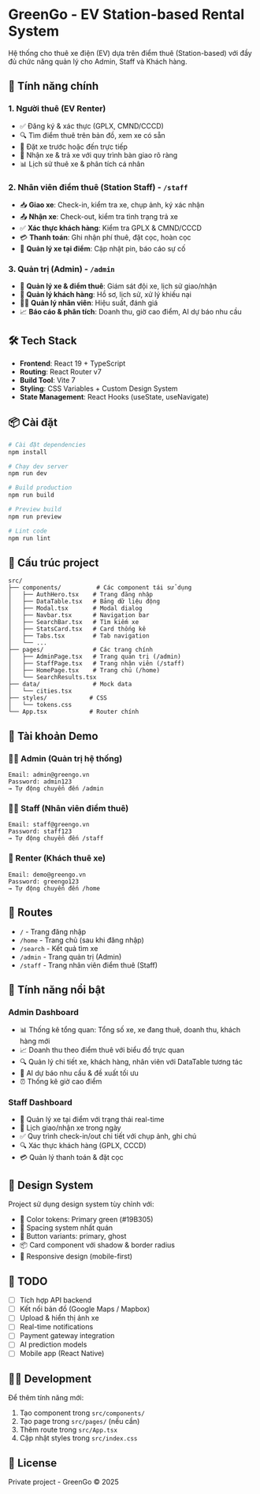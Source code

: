 # GreenGo - EV Station-based Rental System

Hệ thống cho thuê xe điện (EV) dựa trên điểm thuê (Station-based) với đầy đủ chức năng quản lý cho Admin, Staff và Khách hàng.

## 🚀 Tính năng chính

### 1. Người thuê (EV Renter)
- ✅ Đăng ký & xác thực (GPLX, CMND/CCCD)
- 🔍 Tìm điểm thuê trên bản đồ, xem xe có sẵn
- 📅 Đặt xe trước hoặc đến trực tiếp
- 🚗 Nhận xe & trả xe với quy trình bàn giao rõ ràng
- 📊 Lịch sử thuê xe & phân tích cá nhân

### 2. Nhân viên điểm thuê (Station Staff) - `/staff`
- 📥 **Giao xe**: Check-in, kiểm tra xe, chụp ảnh, ký xác nhận
- 📤 **Nhận xe**: Check-out, kiểm tra tình trạng trả xe
- ✅ **Xác thực khách hàng**: Kiểm tra GPLX & CMND/CCCD
- 💳 **Thanh toán**: Ghi nhận phí thuê, đặt cọc, hoàn cọc
- 🚗 **Quản lý xe tại điểm**: Cập nhật pin, báo cáo sự cố

### 3. Quản trị (Admin) - `/admin`
- 🚙 **Quản lý xe & điểm thuê**: Giám sát đội xe, lịch sử giao/nhận
- 👥 **Quản lý khách hàng**: Hồ sơ, lịch sử, xử lý khiếu nại
- 👨‍💼 **Quản lý nhân viên**: Hiệu suất, đánh giá
- 📈 **Báo cáo & phân tích**: Doanh thu, giờ cao điểm, AI dự báo nhu cầu

## 🛠️ Tech Stack

- **Frontend**: React 19 + TypeScript
- **Routing**: React Router v7
- **Build Tool**: Vite 7
- **Styling**: CSS Variables + Custom Design System
- **State Management**: React Hooks (useState, useNavigate)

## 📦 Cài đặt

```bash
# Cài đặt dependencies
npm install

# Chạy dev server
npm run dev

# Build production
npm run build

# Preview build
npm run preview

# Lint code
npm run lint
```

## 🎨 Cấu trúc project

```
src/
├── components/          # Các component tái sử dụng
│   ├── AuthHero.tsx    # Trang đăng nhập
│   ├── DataTable.tsx   # Bảng dữ liệu động
│   ├── Modal.tsx       # Modal dialog
│   ├── Navbar.tsx      # Navigation bar
│   ├── SearchBar.tsx   # Tìm kiếm xe
│   ├── StatsCard.tsx   # Card thống kê
│   ├── Tabs.tsx        # Tab navigation
│   └── ...
├── pages/              # Các trang chính
│   ├── AdminPage.tsx   # Trang quản trị (/admin)
│   ├── StaffPage.tsx   # Trang nhân viên (/staff)
│   ├── HomePage.tsx    # Trang chủ (/home)
│   └── SearchResults.tsx
├── data/               # Mock data
│   └── cities.tsx
├── styles/            # CSS
│   └── tokens.css
└── App.tsx            # Router chính
```

## 🔐 Tài khoản Demo

### 👨‍💼 Admin (Quản trị hệ thống)
```
Email: admin@greengo.vn
Password: admin123
→ Tự động chuyển đến /admin
```

### 👨‍🔧 Staff (Nhân viên điểm thuê)
```
Email: staff@greengo.vn
Password: staff123
→ Tự động chuyển đến /staff
```

### 🚗 Renter (Khách thuê xe)
```
Email: demo@greengo.vn
Password: greengo123
→ Tự động chuyển đến /home
```

## 📱 Routes

- `/` - Trang đăng nhập
- `/home` - Trang chủ (sau khi đăng nhập)
- `/search` - Kết quả tìm xe
- `/admin` - Trang quản trị (Admin)
- `/staff` - Trang nhân viên điểm thuê (Staff)

## 🎯 Tính năng nổi bật

### Admin Dashboard
- 📊 Thống kê tổng quan: Tổng số xe, xe đang thuê, doanh thu, khách hàng mới
- 📈 Doanh thu theo điểm thuê với biểu đồ trực quan
- 🔍 Quản lý chi tiết xe, khách hàng, nhân viên với DataTable tương tác
- 🤖 AI dự báo nhu cầu & đề xuất tối ưu
- ⏰ Thống kê giờ cao điểm

### Staff Dashboard
- 🚗 Quản lý xe tại điểm với trạng thái real-time
- 📅 Lịch giao/nhận xe trong ngày
- ✅ Quy trình check-in/out chi tiết với chụp ảnh, ghi chú
- 🔍 Xác thực khách hàng (GPLX, CCCD)
- 💳 Quản lý thanh toán & đặt cọc

## 🎨 Design System

Project sử dụng design system tùy chỉnh với:
- 🎨 Color tokens: Primary green (#19B305)
- 📏 Spacing system nhất quán
- 🔘 Button variants: primary, ghost
- 📦 Card component với shadow & border radius
- 📱 Responsive design (mobile-first)

## 📝 TODO

- [ ] Tích hợp API backend
- [ ] Kết nối bản đồ (Google Maps / Mapbox)
- [ ] Upload & hiển thị ảnh xe
- [ ] Real-time notifications
- [ ] Payment gateway integration
- [ ] AI prediction models
- [ ] Mobile app (React Native)

## 👨‍💻 Development

Để thêm tính năng mới:

1. Tạo component trong `src/components/`
2. Tạo page trong `src/pages/` (nếu cần)
3. Thêm route trong `src/App.tsx`
4. Cập nhật styles trong `src/index.css`

## 📄 License

Private project - GreenGo © 2025
